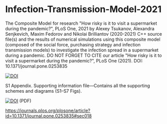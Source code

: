 # Infection-Transmission-Model-2021
The Composite Model for research "How risky is it to visit a supermarket during the pandemic?", PLoS One, 2021 
by Alexey Tsukanov, Alexandra Senjkevich, Maxim Fedorov and Nikolai Brilliantov (2020-2021)
C++ source file(s) and the results of numerical simulations using this composite model 
(composed of the social force, purchasing strategy and infection transmission models) 
to investigate the infection spread in a supermarket during a pandemic.
DO NOT FORGET TO CITE our article "How risky is it to visit a supermarket during the pandemic?", PLoS One (2021).
DOI: 10.1371/journal.pone.0253835

[![DOI](https://img.shields.io/badge/DOI-10.1371/journal.pone.0253835-green.svg)](https://doi.org/10.1371/journal.pone.0253835)

S1 Appendix. Supporting information file—Contains all the supporting schemes and diagrams (S1–S7 Figs).

[![DOI](https://img.shields.io/badge/DOI-10.1371/journal.pone.0253835.s001-blue.svg)](https://doi.org/10.1371/journal.pone.0253835.s001)
(PDF)

https://journals.plos.org/plosone/article?id=10.1371/journal.pone.0253835#sec018
